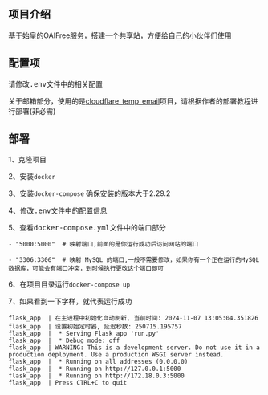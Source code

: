 ## 项目介绍  
基于始皇的OAIFree服务，搭建一个共享站，方便给自己的小伙伴们使用  

## 配置项  

请修改<kbd>.env</kbd>文件中的相关配置

关于邮箱部分，使用的是[cloudflare_temp_email](https://github.com/dreamhunter2333/cloudflare_temp_email)项目，请根据作者的部署教程进行部署(非必需)

## 部署 

1、克隆项目  

2、安装```docker```

3、安装```docker-compose```
确保安装的版本大于2.29.2

4、修改<kbd>.env</kbd>文件中的配置信息 

5、查看<kbd>docker-compose.yml</kbd>文件中的端口部分
```
- "5000:5000"  # 映射端口,前面的是你运行成功后访问网站的端口  

- "3306:3306"  # 映射 MySQL 的端口,一般不需要修改，如果你有一个正在运行的MySQL数据库，可能会有端口冲突，到时候执行更改这个端口即可
```

6、在项目目录运行```docker-compose up```

7、如果看到一下字样，就代表运行成功  
```
flask_app  | 在主进程中初始化自动刷新, 当前时间: 2024-11-07 13:05:04.351826
flask_app  | 设置初始定时器, 延迟秒数: 250715.195757
flask_app  |  * Serving Flask app 'run.py'
flask_app  |  * Debug mode: off
flask_app  | WARNING: This is a development server. Do not use it in a production deployment. Use a production WSGI server instead.
flask_app  |  * Running on all addresses (0.0.0.0)
flask_app  |  * Running on http://127.0.0.1:5000
flask_app  |  * Running on http://172.18.0.3:5000
flask_app  | Press CTRL+C to quit
```




